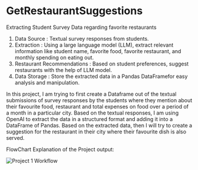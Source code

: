 # GetRestaurantSuggestions
Extracting Student Survey Data regarding favorite restaurants
1. Data Source : Textual survey responses from students.
2. Extraction : Using a large language model (LLM), extract relevant information like student name, favorite food, favorite restaurant, and monthly spending on eating out.
3. Restaurant Recommendations : Based on student preferences, suggest restaurants with the help of LLM model.
4. Data Storage : Store the extracted data in a Pandas DataFramefor easy analysis and manipulation.

In this project, I am trying to first create a Dataframe out of the textual submissions of survey responses by the students where they mention about their favourite food, restaurant and total expenses on food over a period of a month in a particular city. Based on the textual responses, I am using OpenAI to extract the data in a structured format and adding it into a DataFrame of Pandas. Based on the extracted data, then I will try to create a suggestion for the restaurant in their city where their favourite dish is also served.

FlowChart Explanation of the Project output: 

![Project 1 Workflow](https://github.com/shivammahajan03/GetRestaurantSuggestions/assets/152625180/532af148-5ebc-4ea8-b516-3ccdced8f6ae)

